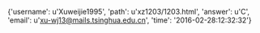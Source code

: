 {'username': u'Xuweijie1995', 'path': u'xz1203/1203.html', 'answer': u'C', 'email': u'xu-wj13@mails.tsinghua.edu.cn', 'time': '2016-02-28:12:32:32'}